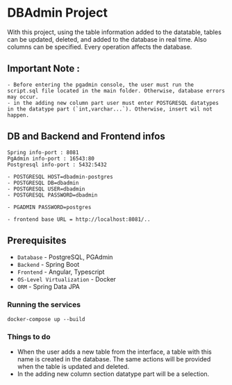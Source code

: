 # DBAdmin Project
With this project, using the table information added to the datatable, tables can be updated, deleted, and added to the database in real time. Also columns can be specified.
Every operation affects the database.

## Important Note :
```shell
- Before entering the pgadmin console, the user must run the script.sql file located in the main folder. Otherwise, database errors may occur.
- in the adding new column part user must enter POSTGRESQL datatypes in the datatype part (`int,varchar...`). Otherwise, insert wil not happen.
```

## DB and Backend and Frontend infos
```shell
Spring info-port : 8081
PgAdmin info-port : 16543:80
Postgresql info-port : 5432:5432

- POSTGRESQL HOST=dbadmin-postgres
- POSTGRESQL DB=dbadmin
- POSTGRESQL USER=dbadmin
- POSTGRESQL PASSWORD=dbadmin

- PGADMIN PASSWORD=postgres

- frontend base URL = http://localhost:8081/..

```

## Prerequisites
* `Database` - PostgreSQL, PGAdmin
* `Backend` - Spring Boot
* `Frontend` - Angular, Typescript
* `OS-Level Virtualization` - Docker
* `ORM` - Spring Data JPA

### Running the services

```shell
docker-compose up --build
```

### Things to do
- When the user adds a new table from the interface, a table with this name is created in the database. The same actions will be provided 
when the table is updated and deleted.
- In the adding new column section datatype part will be a selection.
